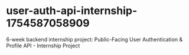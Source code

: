 # user-auth-api-internship-1754587058909
6-week backend internship project: Public-Facing User Authentication &amp; Profile API - Internship Project
